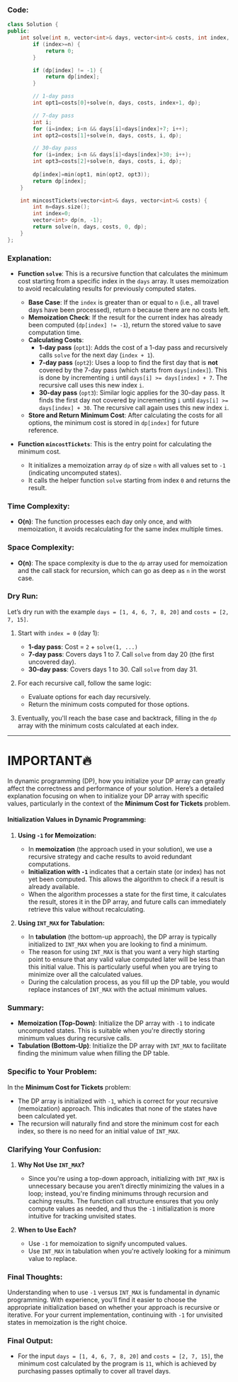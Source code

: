 ### Code:
```cpp
class Solution {
public:
    int solve(int n, vector<int>& days, vector<int>& costs, int index, vector<int>& dp){
        if (index>=n) {
            return 0;
        }

        if (dp[index] != -1) {
            return dp[index];
        }

        // 1-day pass
        int opt1=costs[0]+solve(n, days, costs, index+1, dp);

        // 7-day pass
        int i;
        for (i=index; i<n && days[i]<days[index]+7; i++);
        int opt2=costs[1]+solve(n, days, costs, i, dp);

        // 30-day pass
        for (i=index; i<n && days[i]<days[index]+30; i++);
        int opt3=costs[2]+solve(n, days, costs, i, dp);
        
        dp[index]=min(opt1, min(opt2, opt3));
        return dp[index];
    }

    int mincostTickets(vector<int>& days, vector<int>& costs) {
        int n=days.size();
        int index=0;
        vector<int> dp(n, -1);
        return solve(n, days, costs, 0, dp);
    }
};
```

### Explanation:
- **Function `solve`**: This is a recursive function that calculates the minimum cost starting from a specific index in the `days` array. It uses memoization to avoid recalculating results for previously computed states.
  - **Base Case**: If the `index` is greater than or equal to `n` (i.e., all travel days have been processed), return `0` because there are no costs left.
  - **Memoization Check**: If the result for the current index has already been computed (`dp[index] != -1`), return the stored value to save computation time.
  - **Calculating Costs**:
    - **1-day pass** (`opt1`): Adds the cost of a 1-day pass and recursively calls `solve` for the next day (`index + 1`).
    - **7-day pass** (`opt2`): Uses a loop to find the first day that is **not** covered by the 7-day pass (which starts from `days[index]`). This is done by incrementing `i` until `days[i] >= days[index] + 7`. The recursive call uses this new index `i`.
    - **30-day pass** (`opt3`): Similar logic applies for the 30-day pass. It finds the first day not covered by incrementing `i` until `days[i] >= days[index] + 30`. The recursive call again uses this new index `i`.
  - **Store and Return Minimum Cost**: After calculating the costs for all options, the minimum cost is stored in `dp[index]` for future reference.

- **Function `mincostTickets`**: This is the entry point for calculating the minimum cost.
  - It initializes a memoization array `dp` of size `n` with all values set to `-1` (indicating uncomputed states).
  - It calls the helper function `solve` starting from index `0` and returns the result.

### Time Complexity:
- **O(n)**: The function processes each day only once, and with memoization, it avoids recalculating for the same index multiple times.

### Space Complexity:
- **O(n)**: The space complexity is due to the `dp` array used for memoization and the call stack for recursion, which can go as deep as `n` in the worst case.

### Dry Run:
Let’s dry run with the example `days = [1, 4, 6, 7, 8, 20]` and `costs = [2, 7, 15]`.

1. Start with `index = 0` (day 1):
   - **1-day pass**: Cost = `2` + `solve(1, ...)`
   - **7-day pass**: Covers days 1 to 7. Call `solve` from day 20 (the first uncovered day).
   - **30-day pass**: Covers days 1 to 30. Call `solve` from day 31.

2. For each recursive call, follow the same logic:
   - Evaluate options for each day recursively.
   - Return the minimum costs computed for those options.

3. Eventually, you'll reach the base case and backtrack, filling in the `dp` array with the minimum costs calculated at each index.

---

# IMPORTANT🔥
In dynamic programming (DP), how you initialize your DP array can greatly affect the correctness and performance of your solution. Here’s a detailed explanation focusing on when to initialize your DP array with specific values, particularly in the context of the **Minimum Cost for Tickets** problem.

#### Initialization Values in Dynamic Programming:

1. **Using `-1` for Memoization:**
   - In **memoization** (the approach used in your solution), we use a recursive strategy and cache results to avoid redundant computations.
   - **Initialization with `-1`** indicates that a certain state (or index) has not yet been computed. This allows the algorithm to check if a result is already available.
   - When the algorithm processes a state for the first time, it calculates the result, stores it in the DP array, and future calls can immediately retrieve this value without recalculating.

2. **Using `INT_MAX` for Tabulation:**
   - In **tabulation** (the bottom-up approach), the DP array is typically initialized to `INT_MAX` when you are looking to find a minimum.
   - The reason for using `INT_MAX` is that you want a very high starting point to ensure that any valid value computed later will be less than this initial value. This is particularly useful when you are trying to minimize over all the calculated values.
   - During the calculation process, as you fill up the DP table, you would replace instances of `INT_MAX` with the actual minimum values.

### Summary:
- **Memoization (Top-Down)**: Initialize the DP array with `-1` to indicate uncomputed states. This is suitable when you're directly storing minimum values during recursive calls.
- **Tabulation (Bottom-Up)**: Initialize the DP array with `INT_MAX` to facilitate finding the minimum value when filling the DP table.

### Specific to Your Problem:
In the **Minimum Cost for Tickets** problem:
- The DP array is initialized with `-1`, which is correct for your recursive (memoization) approach. This indicates that none of the states have been calculated yet.
- The recursion will naturally find and store the minimum cost for each index, so there is no need for an initial value of `INT_MAX`.

### Clarifying Your Confusion:
1. **Why Not Use `INT_MAX`?** 
   - Since you're using a top-down approach, initializing with `INT_MAX` is unnecessary because you aren’t directly minimizing the values in a loop; instead, you're finding minimums through recursion and caching results. The function call structure ensures that you only compute values as needed, and thus the `-1` initialization is more intuitive for tracking unvisited states.

2. **When to Use Each?**
   - Use `-1` for memoization to signify uncomputed values.
   - Use `INT_MAX` in tabulation when you're actively looking for a minimum value to replace.

### Final Thoughts:
Understanding when to use `-1` versus `INT_MAX` is fundamental in dynamic programming. With experience, you'll find it easier to choose the appropriate initialization based on whether your approach is recursive or iterative. For your current implementation, continuing with `-1` for unvisited states in memoization is the right choice.

### Final Output:
- For the input `days = [1, 4, 6, 7, 8, 20]` and `costs = [2, 7, 15]`, the minimum cost calculated by the program is `11`, which is achieved by purchasing passes optimally to cover all travel days.
